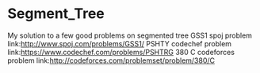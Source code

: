 # Segment_Tree
My solution to a few good problems on segmented tree
GSS1 spoj problem link:http://www.spoj.com/problems/GSS1/
PSHTY codechef problem link:https://www.codechef.com/problems/PSHTRG
380 C codeforces problem link:http://codeforces.com/problemset/problem/380/C
